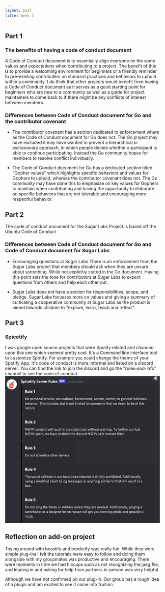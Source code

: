 ```yaml
---
layout: post
title: Week 2
---
```


## Part 1 

### The benefits of having a code of conduct document 
A Code of Conduct document is to essentially align everyone on the same values and expectations when contributing to a project. The benefit of this is to provide a welcoming environment for beginners or a friendly reminder to pre-existing contributers on standard practices and behaviors to uphold within a community. I do think that other projects would benefit from having a Code of Conduct document as it serves as a good starting point for beginners who are new to a community as well as a guide for project maintainers to come back to if there might be any conflicts of interest between members. 

### Differences between Code of Conduct document for Go and the contributor covenant 
* The contributor covenant has a section dedicated to enforcement where as the Code of Conduct document for Go does not. The Go project may have excluded it may have wanted to prevent a hierarchical or exclusionary approach, in which people decide whether a participant is able to continue participating. Instead the Go community hopes for members to resolve conflict individually. 

* The Code of Conduct document for Go has a dedicated section titled "Gopher values" which highlights specific behaviors and values for Gophers to uphold, whereas the contributor covenant does not. The Go community may have done this to emphasize on key values for Gophers to maintain when contributing and having the opportunity to elaborate on specific behaviors that are not tolerable and encouraging more respectful behavior. 

## Part 2
The code of conduct document for the Sugar Labs Project is based off the Ubuntu Code of Conduct 

### Differences between Code of Conduct document for Go and Code of Conduct document for Sugar Labs 
* Encouraging questions at Sugar Labs 
There is an enforcement from the Sugar Labs project that members should ask when they are unsure about something. While not explicitly stated in the Go document. Having this point sets the tone for contributors at Sugar Labs to expect questions from others and help each other out. 

* Sugar Labs does not have a section for responsibilities, scope, and pledge. 
Sugar Labs focusses more on values and giving a summary of cultivating a cooperative community at Sugar Labs as the product is aimed towards children to "explore, learn, teach and reflect". 

## Part 3 
### Spicetify 
I was google open source projects that were Spotify related and chanced upon this one which seemed pretty cool. It's a Command line interface tool to customize Spotify. For example you could change the theme of your Spotify App. It's code of conduct is more informal and listed on a discord server. You can find the link to join the discord and go the "rules-and-info" channel to see the code of conduct. 
![Spicetify Code of Conduct](images/spicetify.png)




## Reflection on add-on project 
Toying around with beastify and borderify was really fun. While they were simple plug-ins I felt the tutorials were easy to follow and doing them alongside with my groupmates was productive and encouraging. There were moments in time we had hiccups such as not recognizing the jpeg file, and leaning in and asking for help from partners in-person was very helpful. 

Although we have not confirmed on our plug-in. Our group has a rough idea of a plugin and am excited to see it come into fruition. 